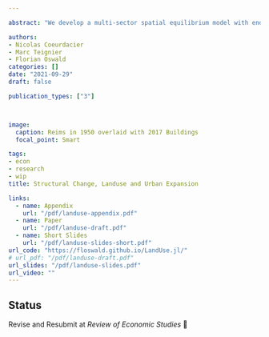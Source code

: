 ```yaml
---

abstract: "We develop a multi-sector spatial equilibrium model with endogenous land use: land is used either for agriculture or housing. Urban land, densely populated due to commuting frictions, expands out of agricultural land. With rising productivity, the reallocation of workers away from agriculture frees up land for cities to expand, limiting the increase in land values despite higher income and increasing urban population. Due to the reallocation of land use, the area of cities expands at a fast rate and urban density persistently declines, as in the data over a long period. As structural change slows down, cities sprawl less and land values start increasing at a faster rate, as in the last decades. Quantitative predictions of the joint evolution of density and land values across time and space are confronted with historical data assembled for France over 180 years."

authors:
- Nicolas Coeurdacier
- Marc Teignier
- Florian Oswald
categories: []
date: "2021-09-29"
draft: false

publication_types: ["3"]



image:
  caption: Reims in 1950 overlaid with 2017 Buildings
  focal_point: Smart

tags:
- econ
- research
- wip
title: Structural Change, Landuse and Urban Expansion

links:
  - name: Appendix
    url: "/pdf/landuse-appendix.pdf"
  - name: Paper
    url: "/pdf/landuse-draft.pdf"    
  - name: Short Slides
    url: "/pdf/landuse-slides-short.pdf"    
url_code: "https://floswald.github.io/LandUse.jl/"
# url_pdf: "/pdf/landuse-draft.pdf"
url_slides: "/pdf/landuse-slides.pdf"
url_video: ""
---
```


## Status

Revise and Resubmit at *Review of Economic Studies* 💪